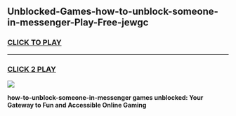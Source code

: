 
## Unblocked-Games-how-to-unblock-someone-in-messenger-Play-Free-jewgc
<h3>
<a href="https://premium76.site?title=how-to-unblock-someone-in-messenger&ref=18A1">CLICK TO PLAY</a></h3>
<hr>

<h3>
<a href="https://premium76.site?title=how-to-unblock-someone-in-messenger&ref=18A1">CLICK 2 PLAY</a>
  
</h3>

<a href="https://premium76.site?title=how-to-unblock-someone-in-messenger&ref=18A1"><img src="https://clearcache.store/games.png"></a>


**how-to-unblock-someone-in-messenger games unblocked: Your Gateway to Fun and Accessible Online Gaming**
